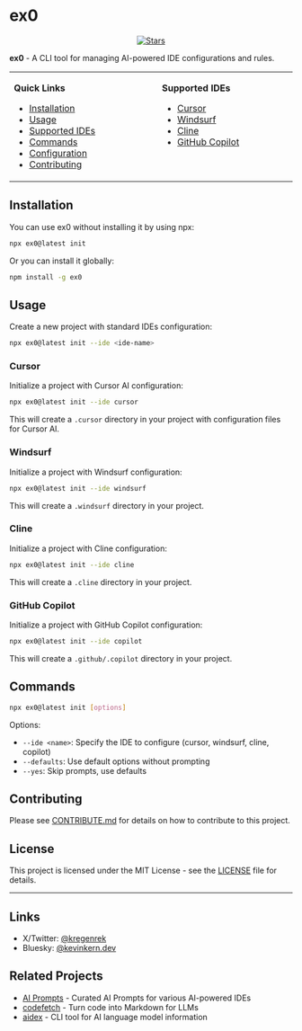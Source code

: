 # ex0

<p align="center">
<a href="https://github.com/instructa/ex0/stargazers"><img src="https://img.shields.io/github/stars/instructa/ex0.svg?style=flat&colorA=18181B&colorB=28CF8D" alt="Stars"></a>
</p>

**ex0** - A CLI tool for managing AI-powered IDE configurations and rules.

<table>
<tr>
<td width="500px" valign="top">

**Quick Links**

- [Installation](#installation)
- [Usage](#usage)
- [Supported IDEs](#supported-ides)
- [Commands](#commands)
- [Configuration](#configuration)
- [Contributing](#contributing)

</td>
<td width="500px" valign="top">

**Supported IDEs**

- [Cursor](#cursor)
- [Windsurf](#windsurf)
- [Cline](#cline)
- [GitHub Copilot](#github-copilot)

</td>
</tr>
</table>

## Installation

You can use ex0 without installing it by using npx:

```bash
npx ex0@latest init
```

Or you can install it globally:

```bash
npm install -g ex0
```

## Usage

Create a new project with standard IDEs configuration:

```bash
npx ex0@latest init --ide <ide-name>
```

### Cursor

Initialize a project with Cursor AI configuration:

```bash
npx ex0@latest init --ide cursor
```

This will create a `.cursor` directory in your project with configuration files for Cursor AI.

### Windsurf

Initialize a project with Windsurf configuration:

```bash
npx ex0@latest init --ide windsurf
```

This will create a `.windsurf` directory in your project.

### Cline

Initialize a project with Cline configuration:

```bash
npx ex0@latest init --ide cline
```

This will create a `.cline` directory in your project.

### GitHub Copilot

Initialize a project with GitHub Copilot configuration:

```bash
npx ex0@latest init --ide copilot
```

This will create a `.github/.copilot` directory in your project.

## Commands

```bash
npx ex0@latest init [options]
```

Options:
- `--ide <name>`: Specify the IDE to configure (cursor, windsurf, cline, copilot)
- `--defaults`: Use default options without prompting
- `--yes`: Skip prompts, use defaults

## Contributing

Please see [CONTRIBUTE.md](./CONTRIBUTE.md) for details on how to contribute to this project.

## License

This project is licensed under the MIT License - see the [LICENSE](LICENSE) file for details.

---

## Links

- X/Twitter: [@kregenrek](https://x.com/kregenrek)
- Bluesky: [@kevinkern.dev](https://bsky.app/profile/kevinkern.dev)

## Related Projects

* [AI Prompts](https://github.com/instructa/ai-prompts) - Curated AI Prompts for various AI-powered IDEs
* [codefetch](https://github.com/regenrek/codefetch) - Turn code into Markdown for LLMs
* [aidex](https://github.com/regenrek/aidex) - CLI tool for AI language model information
